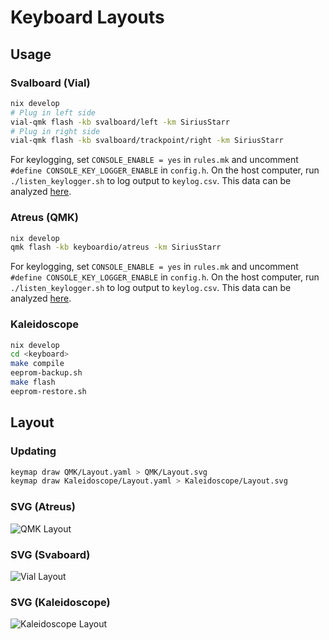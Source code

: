 # Keyboard Layouts

## Usage

### Svalboard (Vial)

```bash
nix develop
# Plug in left side
vial-qmk flash -kb svalboard/left -km SiriusStarr
# Plug in right side
vial-qmk flash -kb svalboard/trackpoint/right -km SiriusStarr
```

For keylogging, set `CONSOLE_ENABLE = yes` in `rules.mk` and uncomment
`#define CONSOLE_KEY_LOGGER_ENABLE` in `config.h`.  On the host computer, run
`./listen_keylogger.sh` to log output to `keylog.csv`.  This data can be
analyzed [here](https://precondition.github.io/qmk-heatmap).

### Atreus (QMK)

```bash
nix develop
qmk flash -kb keyboardio/atreus -km SiriusStarr
```

For keylogging, set `CONSOLE_ENABLE = yes` in `rules.mk` and uncomment
`#define CONSOLE_KEY_LOGGER_ENABLE` in `config.h`.  On the host computer, run
`./listen_keylogger.sh` to log output to `keylog.csv`.  This data can be
analyzed [here](https://precondition.github.io/qmk-heatmap).

### Kaleidoscope

```bash
nix develop
cd <keyboard>
make compile
eeprom-backup.sh
make flash
eeprom-restore.sh
```

## Layout

### Updating

```bash
keymap draw QMK/Layout.yaml > QMK/Layout.svg
keymap draw Kaleidoscope/Layout.yaml > Kaleidoscope/Layout.svg
```

### SVG (Atreus)

![QMK Layout](./QMK/Layout.svg)

### SVG (Svaboard)

![Vial Layout](./Vial/Layout.svg)

### SVG (Kaleidoscope)

![Kaleidoscope Layout](./Kaleidoscope/Layout.svg)
